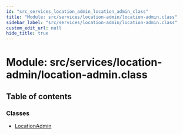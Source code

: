 ```yaml
---
id: "src_services_location_admin_location_admin_class"
title: "Module: src/services/location-admin/location-admin.class"
sidebar_label: "src/services/location-admin/location-admin.class"
custom_edit_url: null
hide_title: true
---
```


# Module: src/services/location-admin/location-admin.class

## Table of contents

### Classes

- [LocationAdmin](../classes/src_services_location_admin_location_admin_class.locationadmin.md)
